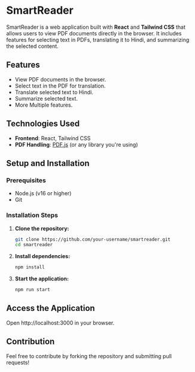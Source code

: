 # SmartReader

SmartReader is a web application built with **React** and **Tailwind CSS** that allows users to view PDF documents directly in the browser. It includes features for selecting text in PDFs, translating it to Hindi, and summarizing the selected content.

## Features

- View PDF documents in the browser.
- Select text in the PDF for translation.
- Translate selected text to Hindi.
- Summarize selected text.
- More Multiple features.

## Technologies Used

- **Frontend**: React, Tailwind CSS
- **PDF Handling**: [PDF.js](https://mozilla.github.io/pdf.js/) (or any library you're using)

## Setup and Installation

### Prerequisites

- Node.js (v16 or higher)
- Git

### Installation Steps

1. **Clone the repository:**

   ```bash
   git clone https://github.com/your-username/smartreader.git
   cd smartreader
2. **Install dependencies:**
    
    ```bash
    npm install

3. **Start the application:**
    
    ```bash
    npm run start
    
## Access the Application
  Open http://localhost:3000 in your browser.
  
## Contribution
  Feel free to contribute by forking the repository and submitting pull requests!

